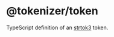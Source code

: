 # @tokenizer/token

TypeScript definition of an [strtok3](https://github.com/Borewit/strtok3) token.
